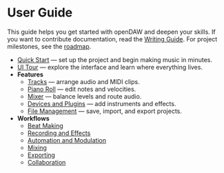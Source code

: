 # User Guide

This guide helps you get started with openDAW and deepen your skills. If you
want to contribute documentation, read the
[Writing Guide](../docs-dev/style/writing-guide.md). For project milestones,
see the [roadmap](../../../ROADMAP.md).

- [Quick Start](quick-start.md) — set up the project and begin making music in minutes.
- [UI Tour](ui-tour.md) — explore the interface and learn where everything lives.
- **Features**
  - [Tracks](features/tracks.md) — arrange audio and MIDI clips.
  - [Piano Roll](features/piano-roll.md) — edit notes and velocities.
  - [Mixer](features/mixer.md) — balance levels and route audio.
  - [Devices and Plugins](features/devices-and-plugins.md) — add instruments and effects.
  - [File Management](features/file-management.md) — save, import, and export projects.
- **Workflows**
  - [Beat Making](workflows/beat.md)
  - [Recording and Effects](workflows/record-and-fx.md)
  - [Automation and Modulation](workflows/automation-modulation.md)
  - [Mixing](workflows/mixing.md)
  - [Exporting](workflows/exporting.md)
  - [Collaboration](workflows/collaboration.md)
